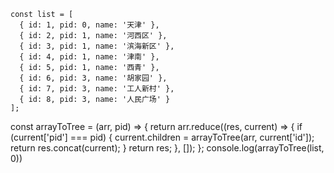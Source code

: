 


```
const list = [
  { id: 1, pid: 0, name: '天津' },
  { id: 2, pid: 1, name: '河西区' },
  { id: 3, pid: 1, name: '滨海新区' },
  { id: 4, pid: 1, name: '津南' },
  { id: 5, pid: 1, name: '西青' },
  { id: 6, pid: 3, name: '胡家园' },
  { id: 7, pid: 3, name: '工人新村' },
  { id: 8, pid: 3, name: '人民广场' }
];
```



const arrayToTree = (arr, pid) => {
  return arr.reduce((res, current) => {
    if (current['pid'] === pid) {
      current.children = arrayToTree(arr, current['id']);
      return res.concat(current);
    }
    return res;
  }, []);
};
console.log(arrayToTree(list, 0))
